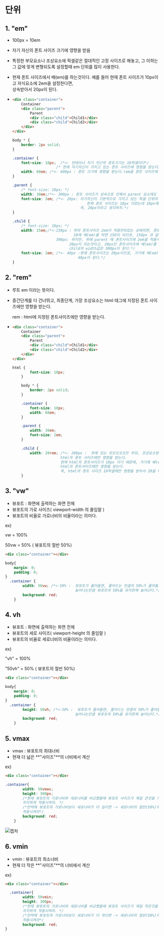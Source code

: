 # 단위

## 1. "em"
 
- 100px = 10em 

- 자기 자신의 폰트 사이즈 크기에 영향을 받음

- 특정한 부모요소나 조상요소에 픽셀같은 절대적인 고정 사이즈로 해놓고, 그 이하는 그 값에 맞게 변형되도록
  설정할때 em 단위를 많이 사용한다.

- 현재 폰트 사이즈에서 배(em)를 하는것이다. 예를 들어 현재 폰트 사이즈가 10px이고 자식요소에 2em을 설정한다면,<br> 상속받아서 20px이 된다.
  
- ```html
  <div class="container">
      Container
      <div class="parent">
          Parent
          <div class="child">Child1</div>
          <div class="child">Child2</div>
      </div>
  </div>
  ```

  ```css
  body * {
      border: 2px solid;
  }
  
  .container {
      font-size: 10px;  /*<- 컨테이너 자기 자신의 폰트크기는 10픽셀이다*/
                      /* 현재 자기자신이 가지고 있는 폰트 사이즈에 영향을 받는다.*/
      width: 60em; /*<- 600px : 폰트 크기에 영향을 받는다.(em을 폰트 사이즈에 배를 한다고 생각하자)*/
  }
  
  .parent {
      /* font-size: 10px; */
      width: 30em;/*<- 300px : 폰트 사이즈가 상속으로 인해서 parent 요소에도 10px이 되므로, 300px과 같은 의미다 */
      font-size: 2em; /*<- 20px: 자기자신이 기본적으로 가지고 있는 픽셀 단위의 폰트 사이즈의 두배라는 의미다
                        			현재 폰트 사이즈는 10px 이었는데 10px에서 배(em)를 하는것이므로, 20이 된다.
                                 즉, 20px이라고 생각하자.*/ 
  }
  
  .child {
      /* font-size: 10px; */
      width: 15em;/*<-150px : 위의 폰트사이즈 2em이 적용안되있는 상태라면, 폰트 사이즈는 상속으로 인해서 10px이다. 
                              10에 배(em)를 하면 150이 되므로, 150px 과 같은 의미이다.
                      300px: 하지만, 위에 parent 에 폰트사이즈에 2em을 적용시킨다면, parent의 폰트 사이즈는 
      						20px이 되는것이고, 20px인 폰트사이즈에 배(em)를 15로 한다면 300이 되므로 
      						child의 width값은 300px이 된다.*/
      font-size: 2em; /*<- 40px :현재 폰트사이즈는 20px이므로, 거기에 배(em)을 하게 된다면 폰트사이즈는 
      							40px이 된다.*/
  }
  ```

## 2. "rem"

- 루트 em 이라는 뜻이다. 

- 중간단계를 다 건너뛰고, 최종단계, 가장 조상요소는 html 태그에 지정된 폰트 사이즈에만 영향을 받는다.

  rem : html에 지정된 폰트사이즈에만 영향을 받는다.

- ```html
  <div class="container">
      Container
      <div class="parent">
          Parent
          <div class="child">Child1</div>
          <div class="child">Child2</div>
      </div>
  </div>
  ```

  ```css
  html {
          font-size: 10px;
      }
  
      body * {
          border: 2px solid;
      }
  
      .container {
          font-size: 10px;
          width: 60em;
      }
  
      .parent {
          width: 30em;
          font-size: 2em;
      }
  
      .child {
          width: 20rem; /*<- 200px :  위에 있는 모오오오오든 부모, 조상요소랑 상관없이 제일 최상위 조상요소인
                        html의 폰트 사이즈에만 영향을 받는다. 
                        현재 html의 폰트사이즈가 10px 이기 때문에, 거기에 배(em)를 하는데, rem으로 인해서
                        html의 폰트사이즈에만 영향을 받는다. 
                        즉, html의 폰트 사이즈 10픽셀에만 영향을 받아서 20을 배하므로 200px이 된다*/
      }
  ```

  

## 3. "vw"

- 뷰포트 : 화면에 출력하는 화면 전체
- 뷰포트의 가로 사이즈( viewport-width 의 줄임말 )
- 뷰포트의 비율로 가로너비의 비율이라는 의미다.

ex)

vw = 100%

50vw = 50% ( 뷰포트의 절반 50%)

```html
<div class="container"></div>
```

```css
body{
    margin: 0;
    padding: 0;
}
  .container {
        width: 50vw; /*<-50% :  뷰포트가 줄어들면, 줄어드는 만큼의 50%가 줄어들고, 뷰포트가 늘어나면, 
                                늘어나는만큼 뷰포트의 50%을 유지한채 늘어난다.*/
        background: red;
    }
```



## 4. vh

- 뷰포트 : 화면에 출력하는 화면 전체
- 뷰포트의 세로 사이즈( viewport-height 의 줄임말 )
- 뷰포트의 비율로 세로너비의 비율이라는 의미다.

ex)

"vh" = 100%

"50vh" = 50% ( 뷰포트의 절반 50%)

```html
<div class="container"></div>
```

```css
body{
    margin: 0;
    padding: 0;
}
  .container {
        height: 50vh; /*<-50% :  뷰포트가 줄어들면, 줄어드는 만큼의 50%가 줄어들고, 뷰포트가 늘어나면, 
                                늘어나는만큼 뷰포트의 50%을 유지한채 늘어난다.*/
        background: red;
    }
```



## 5. vmax

- vmax : 뷰포트의 최대너비
- 현재 더 넓은 **"사이즈"**의 너비에서 계산

ex)

```html
<div class="container"></div>
```

```css
.container{
        width: 50vmax; 
        height: 300px;
        /*현재 뷰포트의 가로너비와 세로너비를 비교했을때 뷰포트 사이즈가 제일 큰것을 기준으로, 그 너비의 절반(50%)만
        차지하게 적용시켜라. */
        /*만약에 뷰포트의 가로너비보다 세로너비가 더 길다면 -> 세로너비의 절반(50%)의 사이즈만큼 가로너비를 차지하게
        적용시켜라*/
        background: red;
    }
```

![캡처](https://user-images.githubusercontent.com/62126380/77244148-5c9c7980-6c55-11ea-8a62-2bfee7bcf170.PNG)

## 6. vmin

- vmin : 뷰포트의 최소너비
- 현재 더 작은 **"사이즈"**의 너비에서 계산

ex)

```html
<div class="container"></div>
```

```css
  .container{
        width: 50vmin; 
        height: 300px;
        /*현재 뷰포트의 가로너비와 세로너비를 비교했을때 뷰포트 사이즈가 제일 작은것을 기준으로, 그 너비의 절반(50%)만
        차지하게 적용시켜라. */
        /*만약에 뷰포트의 가로너비보다 세로너비가 더 작다면 -> 세로너비의 절반(50%)의 사이즈만큼 가로너비를 차지하게
        적용시켜라*/
        background: red;
}
```

